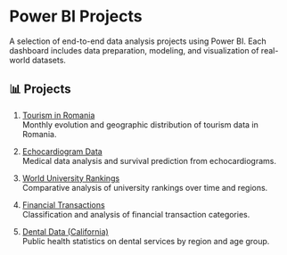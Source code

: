# Power BI Projects

A selection of end-to-end data analysis projects using Power BI. Each dashboard includes data preparation, modeling, and visualization of real-world datasets.

## 📊 Projects

1. [Tourism in Romania](https://app.powerbi.com/view?r=eyJrIjoiMWJlZDIzOWEtZDIyNy00Y2NlLWI5NjktMTQ2MzdiMGRkYTQ2IiwidCI6ImJlNDY1NWRmLWFjNzMtNDAxZi1hN2FlLTE5OGMzYjcyZDBjNiIsImMiOjh9)  
   Monthly evolution and geographic distribution of tourism data in Romania.

2. [Echocardiogram Data](https://app.powerbi.com/view?r=eyJrIjoiMjQ1ODgwMWMtZDJlMi00YWFkLTgzNWItZDQ1YjA4YWZjZDU5IiwidCI6ImJlNDY1NWRmLWFjNzMtNDAxZi1hN2FlLTE5OGMzYjcyZDBjNiIsImMiOjh9)  
   Medical data analysis and survival prediction from echocardiograms.

3. [World University Rankings](https://app.powerbi.com/view?r=eyJrIjoiNzAyZGE2MzAtZDU1MS00YjA0LTllNTQtNzhiYmMzODdmNzc1IiwidCI6ImJlNDY1NWRmLWFjNzMtNDAxZi1hN2FlLTE5OGMzYjcyZDBjNiIsImMiOjh9)  
   Comparative analysis of university rankings over time and regions.

4. [Financial Transactions](https://app.powerbi.com/view?r=eyJrIjoiZGZkODRiMmYtMWRhOS00ODU3LWJhZWYtNGE5NzJhZjM2MzkyIiwidCI6ImJlNDY1NWRmLWFjNzMtNDAxZi1hN2FlLTE5OGMzYjcyZDBjNiIsImMiOjh9)  
   Classification and analysis of financial transaction categories.

5. [Dental Data (California)](https://app.powerbi.com/view?r=eyJrIjoiZDMxNDI4OWEtZTJhYi00YjlhLTg1YjQtZGMzNjE0OWE2M2VjIiwidCI6ImJlNDY1NWRmLWFjNzMtNDAxZi1hN2FlLTE5OGMzYjcyZDBjNiIsImMiOjh9)  
   Public health statistics on dental services by region and age group.
